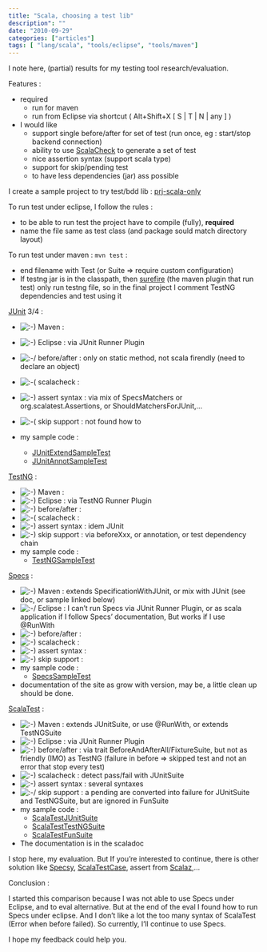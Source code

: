 ```yaml
---
title: "Scala, choosing a test lib"
description": ""
date: "2010-09-29"
categories: ["articles"]
tags: [ "lang/scala", "tools/eclipse", "tools/maven"]
---
```

I note here, (partial) results for my testing tool research/evaluation.

Features :

*   required
    *   run for maven
    *   run from Eclipse via shortcut ( Alt+Shift+X   [ S | T | N | any ] )
*   I would like
    *   support single before/after for set of test (run once, eg : start/stop backend connection)
    *   ability to use [ScalaCheck](http://code.google.com/p/scalacheck/) to generate a set of test
    *   nice assertion syntax (support scala type)
    *   support for skip/pending test
    *   to have less dependencies (jar) ass possible

I create a sample project to try test/bdd lib : [prj-scala-only](http://github.com/davidB/prj-scala-only/)

To run test under eclipse, I follow the rules :

*   to be able to run test the project have to compile (fully), **required**
*   name the file same as test class (and package sould match directory layout)

To run test under maven : `mvn test` :

*   end filename with Test (or Suite =&gt; require custom configuration)
*   If testng jar is in the classpath, then [surefire](http://maven.apache.org/surefire/maven-surefire-plugin) (the maven plugin that run test) only run testng file, so in the final project I comment TestNG dependencies and test using it

[JUnit](http://junit.org/) 3/4 :

*   ![:-)](/img/icons/greenled.png)  Maven :
*   ![:-)](/img/icons/greenled.png) Eclipse : via JUnit Runner Plugin
*   ![:-/](/img/icons/yellowled.png) before/after : only on static method, not scala firendly (need to declare an object)
*   ![:-(](/img/icons/redled.png) scalacheck :
*   ![:-)](/img/icons/greenled.png) assert syntax : via mix of SpecsMatchers or org.scalatest.Assertions, or ShouldMatchersForJUnit,…
*   ![:-(](/img/icons/redled.png) skip support  : not found how to
*   my sample code :

    * [JUnitExtendSampleTest](http://github.com/davidB/prj-scala-only/tree/master/src/test/scala/samples/JUnitExtendSampleTest.scala)
    * [JUnitAnnotSampleTest](http://github.com/davidB/prj-scala-only/tree/master/src/test/scala/samples/JUnitAnnotSampleTest.scala)

[TestNG](http://testng.org/) :

*   ![:-)](/img/icons/greenled.png) Maven :
*   ![:-)](/img/icons/greenled.png) Eclipse : via TestNG Runner Plugin
*   ![:-)](/img/icons/greenled.png) before/after :
*   ![:-(](/img/icons/redled.png) scalacheck :
*   ![:-)](/img/icons/greenled.png) assert syntax : idem JUnit
*   ![:-)](/img/icons/greenled.png) skip support  : via beforeXxx, or annotation, or test dependency chain
*   my sample code :
    *   [TestNGSampleTest](http://github.com/davidB/prj-scala-only/tree/master/src/test/scala/samples/TestNGSampleTest.scala.off)

[Specs](http://code.google.com/p/specs/) :

*   ![:-)](/img/icons/greenled.png) Maven : extends SpecificationWithJUnit, or mix with JUnit (see doc, or sample linked below)
*   ![:-/](/img/icons/yellowled.png) Eclipse : I can’t run Specs via JUnit Runner Plugin, or as scala application if I follow Specs’ documentation, But works if I use @RunWith
*   ![:-)](/img/icons/greenled.png) before/after :
*   ![:-)](/img/icons/greenled.png) scalacheck :
*   ![:-)](/img/icons/greenled.png) assert syntax :
*   ![:-)](/img/icons/greenled.png) skip support  :
*   my sample code :
    *  [SpecsSampleTest](http://github.com/davidB/prj-scala-only/tree/master/src/test/scala/samples/SpecsSampleTest.scala)
*   documentation of the site as grow with version, may be, a little clean up should be done.

[ScalaTest](http://scalatest.org/) :

*   ![:-)](/img/icons/greenled.png) Maven : extends JUnitSuite, or use @RunWith, or extends TestNGSuite
*   ![:-)](/img/icons/greenled.png) Eclipse : via JUnit Runner Plugin
*   ![:-)](/img/icons/greenled.png) before/after : via trait BeforeAndAfterAll/FixtureSuite, but not as friendly (IMO) as TestNG (failure in before =&gt; skipped test and not an error that stop every test)
*   ![:-)](/img/icons/greenled.png) scalacheck : detect pass/fail with JUnitSuite
*   ![:-)](/img/icons/greenled.png) assert syntax : several syntaxes
*   ![:-/](/img/icons/yellowled.png) skip support  : a pending are converted into failure for JUnitSuite and TestNGSuite, but are ignored in FunSuite
*   my sample code :
    *   [ScalaTestJUnitSuite](http://github.com/davidB/prj-scala-only/tree/master/src/test/scala/samples/ScalaTestJUnitSuite.scala)
    *   [ScalaTestTestNGSuite](http://github.com/davidB/prj-scala-only/tree/master/src/test/scala/samples/ScalaTestTestNGSuite.scala.off)
    *   [ScalaTestFunSuite](http://github.com/davidB/prj-scala-only/tree/master/src/test/scala/samples/ScalaTestFunSuite.scala)
*   The documentation is in the scaladoc

I stop here, my evaluation. But If you’re interested to continue, there is other solution like [Specsy](http://github.com/orfjackal/specsy), [ScalaTestCase](http://www.kotek.net/blog/junit3_scala_testcase), assert from [Scalaz](http://code.google.com/p/scalaz/),…

Conclusion :

I started this comparison because I was not able to use Specs under Eclipse, and to eval alternative. But at the end of the eval I found how to run Specs under eclipse.
And I don’t like a lot the too many syntax of ScalaTest (Error when before failed).
So currently, I’ll continue to use Specs.

I hope my feedback could help you.
